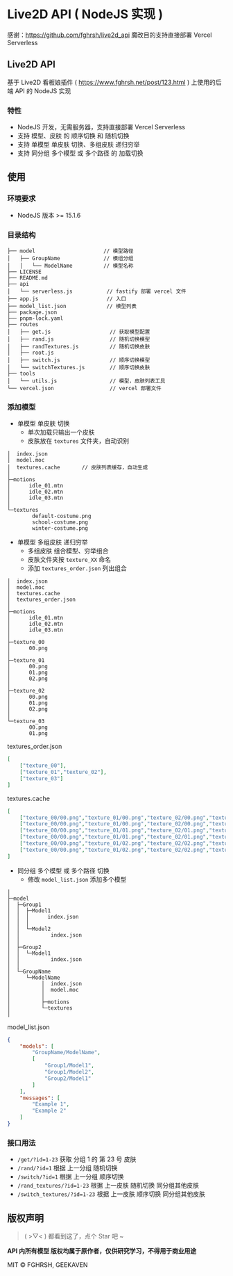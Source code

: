 # Live2D API ( NodeJS 实现 )
感谢：https://github.com/fghrsh/live2d_api
魔改目的支持直接部署 Vercel Serverless

## Live2D API

基于 Live2D 看板娘插件 ( https://www.fghrsh.net/post/123.html ) 上使用的后端 API 的 NodeJS 实现

### 特性

-   NodeJS 开发，无需服务器，支持直接部署 Vercel Serverless
-   支持 模型、皮肤 的 顺序切换 和 随机切换
-   支持 单模型 单皮肤 切换、多组皮肤 递归穷举
-   支持 同分组 多个模型 或 多个路径 的 加载切换

## 使用

### 环境要求
-   NodeJS 版本 >= 15.1.6

### 目录结构

```shell
├── model                      // 模型路径
│   ├── GroupName              // 模组分组
│   │   └── ModelName          // 模型名称
├── LICENSE
├── README.md
├── api
│   └── serverless.js           // fastify 部署 vercel 文件
├── app.js                      // 入口
├── model_list.json             // 模型列表
├── package.json
├── pnpm-lock.yaml
├── routes
│   ├── get.js                   // 获取模型配置
│   ├── rand.js                  // 随机切换模型
│   ├── randTextures.js          // 随机切换皮肤
│   ├── root.js
│   ├── switch.js                // 顺序切换模型
│   └── switchTextures.js        // 顺序切换皮肤
├── tools
│   └── utils.js                 // 模型，皮肤列表工具
└── vercel.json                  // vercel 部署文件
```

### 添加模型

-   单模型 单皮肤 切换
    -   单次加载只输出一个皮肤
    -   皮肤放在 `textures` 文件夹，自动识别

```shell
│  index.json
│  model.moc
│  textures.cache       // 皮肤列表缓存，自动生成
│
├─motions
│      idle_01.mtn
│      idle_02.mtn
│      idle_03.mtn
│
└─textures
        default-costume.png
        school-costume.png
        winter-costume.png
```

-   单模型 多组皮肤 递归穷举
    -   多组皮肤 组合模型、穷举组合
    -   皮肤文件夹按 `texture_XX` 命名
    -   添加 `textures_order.json` 列出组合
```shell
│  index.json
│  model.moc
│  textures.cache
│  textures_order.json
│
├─motions
│      idle_01.mtn
│      idle_02.mtn
│      idle_03.mtn
│
├─texture_00
│      00.png
│
├─texture_01
│      00.png
│      01.png
│      02.png
│
├─texture_02
│      00.png
│      01.png
│      02.png
│
└─texture_03
       00.png
       01.png
```

textures_order.json

```json
[
    ["texture_00"],
    ["texture_01","texture_02"],
    ["texture_03"]
]
```

textures.cache

```json
[
    ["texture_00/00.png","texture_01/00.png","texture_02/00.png","texture_03/00.png"],
    ["texture_00/00.png","texture_01/00.png","texture_02/00.png","texture_03/01.png"],
    ["texture_00/00.png","texture_01/01.png","texture_02/01.png","texture_03/00.png"],
    ["texture_00/00.png","texture_01/01.png","texture_02/01.png","texture_03/01.png"],
    ["texture_00/00.png","texture_01/02.png","texture_02/02.png","texture_03/00.png"],
    ["texture_00/00.png","texture_01/02.png","texture_02/02.png","texture_03/01.png"]
]
```

-   同分组 多个模型 或 多个路径 切换
    -   修改 `model_list.json` 添加多个模型

```shell
│
├─model
│  ├─Group1
│  │  ├─Model1
│  │  │      index.json
│  │  │
│  │  └─Model2
│  │          index.json
│  │
│  ├─Group2
│  │  └─Model1
│  │          index.json
│  │
│  └─GroupName
│     └─ModelName
│          │  index.json
│          │  model.moc
│          │
│          ├─motions
│          └─textures
│
```

model_list.json
```json
{
    "models": [
        "GroupName/ModelName",
        [
            "Group1/Model1",
            "Group1/Model2",
            "Group2/Model1"
        ]
    ],
    "messages": [
        "Example 1",
        "Example 2"
    ]
}
```

### 接口用法
-   `/get/?id=1-23` 获取 分组 1 的 第 23 号 皮肤
-   `/rand/?id=1` 根据 上一分组 随机切换
-   `/switch/?id=1` 根据 上一分组 顺序切换
-   `/rand_textures/?id=1-23` 根据 上一皮肤 随机切换 同分组其他皮肤
-   `/switch_textures/?id=1-23` 根据 上一皮肤 顺序切换 同分组其他皮肤

## 版权声明

> ( >▽< ) 都看到这了，点个 Star 吧 ~

**API 内所有模型 版权均属于原作者，仅供研究学习，不得用于商业用途**

MIT © FGHRSH, GEEKAVEN

